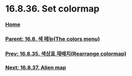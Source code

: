 # 16.8.36. Set colormap

### [Home](./00-home.md)
### [Parent: 16.8. 색 메뉴(The colors menu)](./16-08-00-the-colors-menu.md)
### [Prev: 16.8.35. 색상표 재배치(Rearrange colormap)](./16-08-35-rearrange-colormap.md)
### [Next: 16.8.37. Alien map](./16-08-37-alien-map.md)
